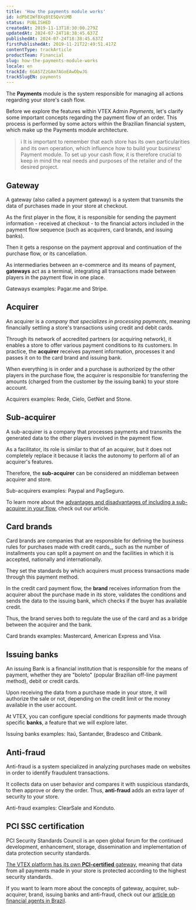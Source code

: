 ```yaml
---
title: 'How the payments module works'
id: kdPbEIWf8Xq8tESQvViMB
status: PUBLISHED
createdAt: 2019-11-13T18:30:00.279Z
updatedAt: 2024-07-24T18:38:45.637Z
publishedAt: 2024-07-24T18:38:45.637Z
firstPublishedAt: 2019-11-21T22:49:51.417Z
contentType: trackArticle
productTeam: Financial
slug: how-the-payments-module-works
locale: en
trackId: 6GAS7ZzGAm7AGoEAwDbwJG
trackSlugEN: payments
---
```


The **Payments** module is the system responsible for managing all actions regarding your store's cash flow.

Before we explore the features within VTEX Admin *Payments*, let's clarify some important concepts regarding the payment flow of an order. This process is performed by some actors within the Brazilian financial system, which make up the Payments module architecture.

>ℹ️ It is important to remember that each store has its own particularities and its own operation, which influence how to build your business' Payment module. To set up your cash flow, it is therefore crucial to keep in mind the real needs and purposes of the retailer and of the desired project.

## Gateway 

A gateway (also called a payment gateway) is a system that transmits the data of purchases made in your store at checkout.

As the first player in the flow, it is responsible for sending the payment information - received at checkout - to the financial actors included in the payment flow sequence (such as acquirers, card brands, and issuing banks).

Then it gets a response on the payment approval and continuation of the purchase flow, or its cancellation.

As intermediaries between an e-commerce and its means of payment, **gateways** act as a terminal, integrating  all transactions made between players in the payment flow in one place.

Gateways examples: Pagar.me and Stripe.

## Acquirer 

An acquirer is a _company that specializes in processing payments_, meaning financially settling a store's transactions using credit and debit cards.

Through its network of accredited partners (or acquiring network), it enables a store to offer various payment conditions to its customers. In practice, the **acquirer** receives payment information, processes it and passes it on to the card brand and issuing bank.

When everything is in order and a purchase is authorized by the other players in the purchase flow, the acquirer is responsible for transferring the amounts (charged from the customer by the issuing bank) to your store account.

Acquirers examples: Rede, Cielo, GetNet and Stone.

## Sub-acquirer  

A sub-acquirer is a company that processes payments and transmits the generated data to the other players involved in the payment flow.

As a facilitator, its role is similar to that of an acquirer, but it does not completely replace it because it lacks the autonomy to perform all of an acquirer's features.

Therefore, the **sub-acquirer** can be considered an middleman between acquirer and store.

Sub-acquirers examples: Paypal and PagSeguro.

To learn more about the [advantages and disadvantages of including a sub-acquirer in your flow](https://help.vtex.com/en/tutorial/difference-between-acquires-sub-acquirers-and-gateways--1dyPJ3gQCCO4ea2o6OMgCi), check out our article.

## Card brands
Card brands are companies that are responsible for defining the business rules for purchases made with credit cards_, such as the number of installments you can split a payment on and the facilities in which it is accepted, nationally and internationally.

They set the standards by which acquirers must process transactions made through this payment method.

In the credit card payment flow, the **brand** receives information from the acquirer about the purchase made in its store, validates the conditions and sends the data to the issuing bank, which checks if the buyer has available credit.

Thus, the brand serves both to regulate the use of the card and as a bridge between the acquirer and the bank.

Card brands examples: Mastercard, American Express and Visa.

## Issuing banks
An issuing Bank is a financial institution that is responsible for the means of payment, whether they are "boleto" (popular Brazilian off-line payment method), debit or credit cards.

Upon receiving the data from a purchase made in your store, it will authorize the sale or not, depending on the credit limit or the money available in the user account.

At VTEX, you can configure special conditions for payments made through specific **banks**, a feature that we will explore later.

Issuing banks examples: Itaú, Santander, Bradesco and Citibank.

## Anti-fraud
Anti-fraud is a system specialized in analyzing purchases made on websites in order to identify fraudulent transactions.

It collects data on user behavior and compares it with suspicious standards, to then approve or deny the order. Thus, **anti-fraud** adds an extra layer of security to your store.

Anti-fraud examples: ClearSale and Konduto.

## PCI SSC certification
PCI Security Standards Council is an open global forum for the continued development, enhancement, storage, dissemination and implementation of data protection security standards.

[The VTEX platform has its own **PCI-certified** gateway](https://help.vtex.com/en/tutorial/what-is-pci-ssc--4jo3Vkox3amSO2w4qIWa0E "PCI SSC"), meaning that data from all payments made in your store is protected according to the highest security standards.

If you want to learn more about the concepts of gateway, acquirer, sub-acquirer, brand, issuing banks and anti-fraud, check out our [article on financial agents in Brazil](https://help.vtex.com/en/tutorial/financial-agents-explained--1dyPJ3gQCCO4ea2o6OMgCi).

